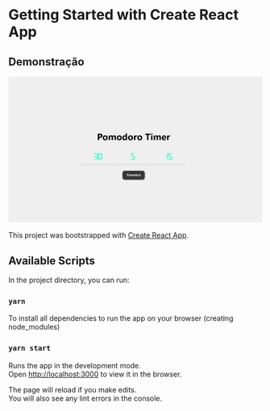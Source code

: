 # Getting Started with Create React App

## Demonstração

![gif](github/pomodoro.gif)


This project was bootstrapped with [Create React App](https://github.com/facebook/create-react-app).

## Available Scripts

In the project directory, you can run:

### `yarn`
To install all dependencies to run the app on your browser (creating node_modules)

### `yarn start`

Runs the app in the development mode.\
Open [http://localhost:3000](http://localhost:3000) to view it in the browser.

The page will reload if you make edits.\
You will also see any lint errors in the console.